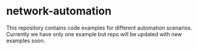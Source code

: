 # network-automation
This repository contains code examples for different automation scenarios. 
Currently we have only one example but repo will be updated with new examples soon.
